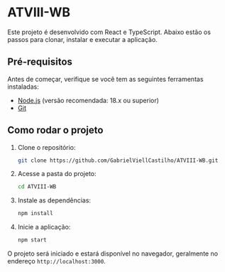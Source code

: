 # ATVIII-WB

Este projeto é desenvolvido com React e TypeScript. Abaixo estão os passos para clonar, instalar e executar a aplicação.

## Pré-requisitos

Antes de começar, verifique se você tem as seguintes ferramentas instaladas:

- [Node.js](https://nodejs.org/) (versão recomendada: 18.x ou superior)
- [Git](https://git-scm.com/)

## Como rodar o projeto

1. Clone o repositório:
   ```bash
   git clone https://github.com/GabrielViellCastilho/ATVIII-WB.git
   ```

2. Acesse a pasta do projeto:
   ```bash
   cd ATVIII-WB
   ```

3. Instale as dependências:
   ```bash
   npm install
   ```

4. Inicie a aplicação:
   ```bash
   npm start
   ```

O projeto será iniciado e estará disponível no navegador, geralmente no endereço `http://localhost:3000`.
